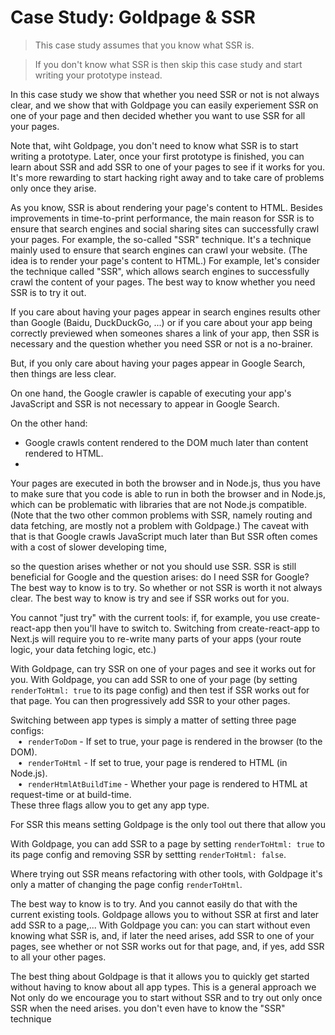 # Case Study: Goldpage & SSR

> This case study assumes that you know what SSR is.

> If you don't know what SSR is then skip this case study and start writing your prototype instead.

In this case study we show that whether you need SSR or not is not always clear,
and we show that with Goldpage you can
easily experiement SSR on one of your page and then
decided whether you want to use SSR for all your pages.

Note that, wiht Goldpage, you don't need to know what SSR is to start writing a prototype.
Later, once your first prototype is finished,
you can learn about SSR and add SSR to one of your pages to see if it works for you.
It's more rewarding to start hacking right away and to take care of problems only once they arise.

As you know, SSR is about rendering your page's content to HTML.
Besides improvements in time-to-print performance,
the main reason for SSR is to ensure that search engines and social sharing sites
can successfully crawl your pages.
For example, the so-called "SSR" technique.
It's a technique mainly used to ensure that search engines can crawl your website.
(The idea is to render your page's content to HTML.)
For example, let's consider the technique called "SSR",
which allows search engines to successfully crawl the content of your pages.
The best way to know whether you need SSR is to try it out.






If you care about having your pages appear in search engines results other than Google (Baidu, DuckDuckGo, ...)
or if you care about your app being correctly previewed when someones shares a link of your app,
then SSR is necessary and
the question whether you need SSR or not is a no-brainer.

But,
if you only care about having your pages appear in Google Search,
then things are less clear.

On one hand,
the Google crawler is capable of executing your app's JavaScript and
SSR is not necessary to appear in Google Search.

On the other hand:
- Google crawls content rendered to the DOM much later than content rendered to HTML.
-
Your pages are executed in both the browser and in Node.js,
thus you have to make sure that you code is able to run in both the browser and in Node.js,
which can be problematic with libraries that are not Node.js compatible.
(Note that the two other common problems with SSR, namely routing and data fetching, are mostly not a problem with Goldpage.)
The caveat with that is that Google crawls JavaScript much later than
But SSR often comes with a cost of slower developing time,


so the question arises whether or not you should use SSR.
SSR is still beneficial for Google and the question arises: do I need SSR for Google?
The best way to know is to try.
So whether or not SSR is worth it not always clear.
The best way to know is try and see if SSR works out for you.

You cannot "just try" with the current tools:
if, for example,
you use create-react-app then you'll have to switch to.
Switching from create-react-app to Next.js will require you
to re-write many parts of your apps
(your route logic, your data fetching logic, etc.)

With Goldpage, can try SSR on one of your pages and see it works out for you.
With Goldpage, you can add SSR to one of your page (by setting `renderToHtml: true` to its page config)
and then test if SSR works out for that page.
You can then progressively add SSR to your other pages.

Switching between app types is simply a matter of setting three page configs:
<br/> &nbsp;&nbsp;&nbsp;&#8226;&nbsp;
`renderToDom` - If set to true, your page is rendered in the browser (to the DOM).
<br/> &nbsp;&nbsp;&nbsp;&#8226;&nbsp;
`renderToHtml` - If set to true, your page is rendered to HTML (in Node.js).
<br/> &nbsp;&nbsp;&nbsp;&#8226;&nbsp;
`renderHtmlAtBuildTime` - Whether your page is rendered to HTML at request-time or at build-time.
<br/>
These three flags allow you to get any app type.

For SSR this means setting 
Goldpage is the only tool out there that allow you 


With Goldpage, you can add SSR to a page by setting `renderToHtml: true` to its page config
and removing SSR by settting `renderToHtml: false`.

Where trying out SSR means refactoring with other tools, with Goldpage it's only a matter of changing the page config `renderToHtml`.

The best way to know is to try.
And you cannot easily do that with the current existing tools.
Goldpage allows you to without SSR at first and later add SSR to a page,...
With Goldpage you can:
you can start without even knowing what SSR is,
and, if later the need arises,
add SSR to one of your pages,
see whether or not SSR works out for that page,
and, if yes, add SSR to all your other pages.


The best thing about Goldpage is that it allows you to quickly get started without
having to know about all app types.
This is a general approach we
Not only do we encourage you to start without SSR and
to try out only once SSR when the need arises.
you don't even have to know the "SSR" technique

